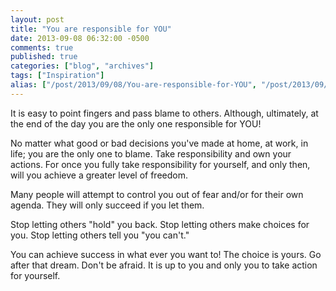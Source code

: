 ```yaml
---
layout: post
title: "You are responsible for YOU"
date: 2013-09-08 06:32:00 -0500
comments: true
published: true
categories: ["blog", "archives"]
tags: ["Inspiration"]
alias: ["/post/2013/09/08/You-are-responsible-for-YOU", "/post/2013/09/08/you-are-responsible-for-you"]
---
```

<!-- more -->
<p>It is easy to point fingers and pass blame to others. Although, ultimately, at the end of the day you are the only one responsible for YOU!</p>
<p>No matter what good or bad decisions you've made at home, at work, in life; you are the only one to blame. Take responsibility and own your actions. For once you fully take responsibility for yourself, and only then, will you achieve a greater level of freedom.</p>
<p>Many people will attempt to control you out of fear and/or for their own agenda. They will only succeed if you let them.</p>
<p>Stop letting others "hold" you back. Stop letting others make choices for you. Stop letting others tell you "you can't."</p>
<p>You can achieve success in what ever you want to! The choice is yours. Go after that dream. Don't be afraid. It is up to you and only you to take action for yourself.</p>
